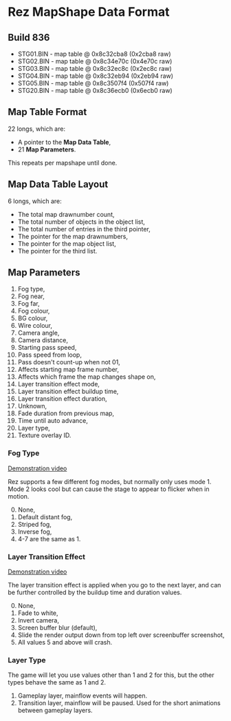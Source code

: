 # Rez MapShape Data Format

## Build 836
- STG01.BIN - map table @ 0x8c32cba8 (0x2cba8 raw)
- STG02.BIN - map table @ 0x8c34e70c (0x4e70c raw)
- STG03.BIN - map table @ 0x8c32ec8c (0x2ec8c raw)
- STG04.BIN - map table @ 0x8c32eb94 (0x2eb94 raw)
- STG05.BIN - map table @ 0x8c3507f4 (0x507f4 raw)
- STG20.BIN - map table @ 0x8c36ecb0 (0x6ecb0 raw)

## Map Table Format
22 longs, which are:  
- A pointer to the **Map Data Table**,  
- 21 **Map Parameters**.  

This repeats per mapshape until done.

## Map Data Table Layout
6 longs, which are:
- The total map drawnumber count,
- The total number of objects in the object list,
- The total number of entries in the third pointer,
- The pointer for the map drawnumbers,
- The pointer for the map object list,
- The pointer for the third list.
  
## Map Parameters
1. Fog type,  
2. Fog near,  
3. Fog far,  
4. Fog colour,  
5. BG colour,  
6. Wire colour,  
7. Camera angle,  
8. Camera distance,  
9. Starting pass speed,  
10. Pass speed from loop,  
11. Pass doesn't count-up when not 01,  
12. Affects starting map frame number,  
13. Affects which frame the map changes shape on,  
14. Layer transition effect mode,  
15. Layer transition effect buildup time,  
16. Layer transition effect duration,  
17. Unknown,  
18. Fade duration from previous map,  
19. Time until auto advance,  
20. Layer type,  
21. Texture overlay ID.  

### Fog Type
[Demonstration video](https://www.youtube.com/watch?v=XuC3sLRRlJ4)

Rez supports a few different fog modes, but normally only uses mode 1. Mode 2 looks cool but can cause the stage to appear to flicker when in motion.

0. None,
1. Default distant fog,
2. Striped fog,
3. Inverse fog,
4. 4-7 are the same as 1.

### Layer Transition Effect
[Demonstration video](https://www.youtube.com/watch?v=tpK9foMSge4)

The layer transition effect is applied when you go to the next layer, and can be further controlled by the buildup time and duration values.

0. None,
1. Fade to white,
2. Invert camera,
3. Screen buffer blur (default),
4. Slide the render output down from top left over screenbuffer screenshot,
5. All values 5 and above will crash.

### Layer Type
The game will let you use values other than 1 and 2 for this, but the other types behave the same as 1 and 2.

1. Gameplay layer, mainflow events will happen.
2. Transition layer, mainflow will be paused. Used for the short animations between gameplay layers.